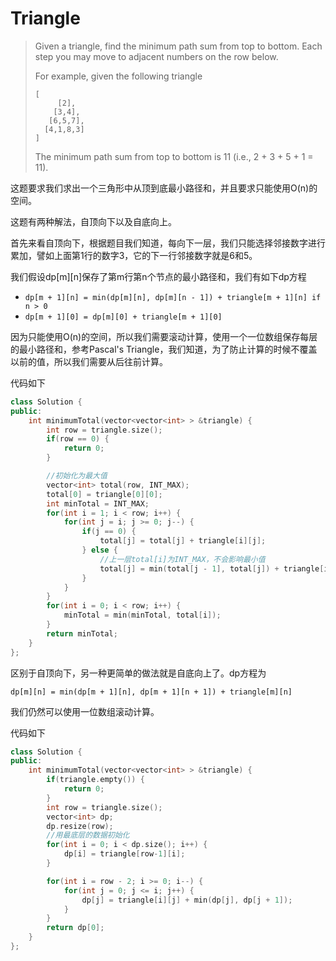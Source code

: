 # Triangle

> Given a triangle, find the minimum path sum from top to bottom. Each step you may move to adjacent numbers on the row below.
>
> For example, given the following triangle
>
> ```text
> [
>      [2],
>     [3,4],
>    [6,5,7],
>   [4,1,8,3]
> ]
> ```
>
> The minimum path sum from top to bottom is 11 \(i.e., 2 + 3 + 5 + 1 = 11\).

这题要求我们求出一个三角形中从顶到底最小路径和，并且要求只能使用O\(n\)的空间。

这题有两种解法，自顶向下以及自底向上。

首先来看自顶向下，根据题目我们知道，每向下一层，我们只能选择邻接数字进行累加，譬如上面第1行的数字3，它的下一行邻接数字就是6和5。

我们假设dp\[m\]\[n\]保存了第m行第n个节点的最小路径和，我们有如下dp方程

* `dp[m + 1][n] = min(dp[m][n], dp[m][n - 1]) + triangle[m + 1][n] if n > 0`
* `dp[m + 1][0] = dp[m][0] + triangle[m + 1][0]`

因为只能使用O\(n\)的空间，所以我们需要滚动计算，使用一个一位数组保存每层的最小路径和，参考Pascal's Triangle，我们知道，为了防止计算的时候不覆盖以前的值，所以我们需要从后往前计算。

代码如下

```cpp
class Solution {
public:
    int minimumTotal(vector<vector<int> > &triangle) {
        int row = triangle.size();
        if(row == 0) {
            return 0;
        }

        //初始化为最大值
        vector<int> total(row, INT_MAX);
        total[0] = triangle[0][0];
        int minTotal = INT_MAX;
        for(int i = 1; i < row; i++) {
            for(int j = i; j >= 0; j--) {
                if(j == 0) {
                    total[j] = total[j] + triangle[i][j];
                } else {
                    //上一层total[i]为INT_MAX，不会影响最小值
                    total[j] = min(total[j - 1], total[j]) + triangle[i][j];
                }
            }
        }
        for(int i = 0; i < row; i++) {
            minTotal = min(minTotal, total[i]);
        }
        return minTotal;
    }
};
```

区别于自顶向下，另一种更简单的做法就是自底向上了。dp方程为

`dp[m][n] = min(dp[m + 1][n], dp[m + 1][n + 1]) + triangle[m][n]`

我们仍然可以使用一位数组滚动计算。

代码如下

```cpp
class Solution {
public:
    int minimumTotal(vector<vector<int> > &triangle) {
        if(triangle.empty()) {
            return 0;
        }
        int row = triangle.size();
        vector<int> dp;
        dp.resize(row);
        //用最底层的数据初始化
        for(int i = 0; i < dp.size(); i++) {
            dp[i] = triangle[row-1][i];
        }

        for(int i = row - 2; i >= 0; i--) {
            for(int j = 0; j <= i; j++) {
                dp[j] = triangle[i][j] + min(dp[j], dp[j + 1]);
            }
        }
        return dp[0];
    }
};
```


